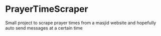 # PrayerTimeScraper
Small project to scrape prayer times from a masjid website and hopefully auto send messages at a certain time
